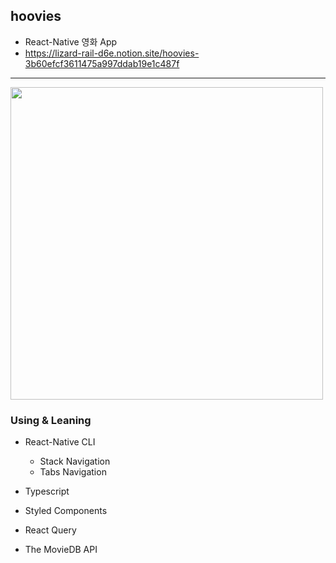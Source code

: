 ## hoovies

- React-Native 영화 App
- https://lizard-rail-d6e.notion.site/hoovies-3b60efcf3611475a997ddab19e1c487f

---

<img width="500px" src="https://user-images.githubusercontent.com/77955292/192813466-8cd43b3a-9653-41a3-910a-12670c2207de.gif" />

### Using & Leaning

- React-Native CLI

  - Stack Navigation
  - Tabs Navigation

- Typescript
- Styled Components
- React Query
- The MovieDB API

